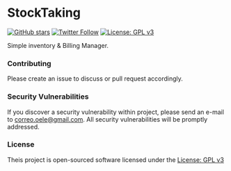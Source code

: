# StockTaking

[![GitHub stars](https://img.shields.io/github/stars/badges/shields.svg?style=social&label=Star&style=flat-square)](https://github.com/oele-code/stocktaking)
[![Twitter Follow](https://img.shields.io/twitter/follow/espadrine.svg?style=social&label=Follow&style=flat-square)](https://twitter.com/oele_co)
[![License: GPL v3](https://img.shields.io/badge/License-GPL%20v3-blue.svg)](http://www.gnu.org/licenses/gpl-3.0)

Simple inventory & Billing Manager.

### Contributing

Please create an issue to discuss or pull request accordingly.

### Security Vulnerabilities

If you discover a security vulnerability within project, please send an e-mail to correo.oele@gmail.com. All security vulnerabilities will be promptly addressed.

### License

Theis project is open-sourced software licensed under the [License: GPL v3](http://www.gnu.org/licenses/gpl-3.0)